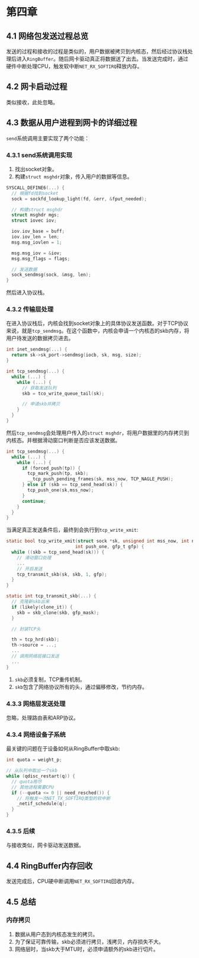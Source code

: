 # 第四章

## 4.1 网络包发送过程总览

发送的过程和接收的过程是类似的，用户数据被拷贝到内核态，然后经过协议栈处理后进入`RingBuffer`。随后网卡驱动真正将数据送了出去。当发送完成时，通过硬件中断处理CPU，触发软中断`NET_RX_SOFTIRQ`释放内存。

## 4.2 网卡启动过程

类似接收，此处忽略。

## 4.3 数据从用户进程到网卡的详细过程

`send`系统调用主要实现了两个功能：

### 4.3.1 send系统调用实现

1. 找出socket对象。
2. 构建`struct msghdr`对象，传入用户的数据等信息。

```c
SYSCALL_DEFINE6(...) {
  // 根据fd找到socket
  sock = sockfd_lookup_light(fd, &err, &fput_needed);

  // 构建struct msghdr
  struct msghdr mgs;
  struct iovec iov;

  iov.iov_base = buff;
  iov.iov_len = len;
  msg.msg_iovlen = 1;

  msg.msg_iov = &iov;
  msg.msg_flags = flags;

  // 发送数据
  sock_sendmsg(sock, &msg, len);
}
```

然后进入协议栈。

### 4.3.2 传输层处理

在进入协议栈后，内核会找到socket对象上的具体协议发送函数。对于TCP协议来说，就是`tcp_sendmsg`。在这个函数中，内核会申请一个内核态的skb内存，将用户待发送的数据拷贝进去。

```c
int inet_sendmsg(...) {
  return sk->sk_port->sendmsg(iocb, sk, msg, size);
}
```

```c
int tcp_sendmsg(...) {
  while (...) {
    while (...) {
      // 获取发送队列
      skb = tco_write_queue_tail(sk);

      // 申请skb并拷贝
    }
  }
}
```

然后`tcp_sendmsg`会处理用户传入的`struct msghdr`，将用户数据里的内存拷贝到内核态。并根据滑动窗口判断是否应该发送数据。

```c
int tcp_sendmsg(...) {
  while (...) {
    while (...) {
      if (forced_push(tp)) {
        tcp_mark_push(tp, skb);
        __tcp_push_pending_frames(sk, mss_now, TCP_NAGLE_PUSH);
      } else if (skb == tcp_send_head(sk)) {
        tcp_push_one(sk,mss_now);
      }
      continue;
    }
  }
}
```

当满足真正发送条件后，最终到会执行到`tcp_write_xmit`:

```c
static bool tcp_write_xmit(struct sock *sk, unsigned int mss_now, int nonangle,
                          int push_one, gfp_t gfp) {
  while ((skb = tcp_send_head(sk))) {
    // 滑动窗口处理
    ...
    // 开启发送
    tcp_transmit_skb(sk, skb, 1, gfp);
  }
}
```

```c
static int tcp_transmit_skb(...) {
  // 克隆新skb出来
  if (likely(clone_it)) {
    skb = skb_clone(skb, gfp_mask);
  }

  // 封装TCP头

  th = tcp_hrd(skb);
  th->source = ...;
  ...
  // 调用网络层接口发送
  ...
}
```

1. `skb`必须复制，TCP重传机制。
2. `skb`包含了网络协议所有的头，通过偏移修改，节约内存。

### 4.3.3 网络层发送处理

忽略，处理路由表和ARP协议。

### 4.3.4 网络设备子系统

最关键的问题在于设备如何从RingBuffer中取skb:

```c
int quota = weight_p;

// 从队列中取出一个skb
while (qdisc_restart(q)) {
  // quota用尽
  // 其他进程需要CPU
  if (--quota <= 0 || need_resched()) {
    // 将触发一次NET_TX_SOFTIRQ类型的软中断
    _netif_schedule(q);
  }
}
```

### 4.3.5 后续

与接收类似，网卡驱动发送数据。

## 4.4 RingBuffer内存回收

发送完成后，CPU硬中断调用`NET_RX_SOFTIRQ`回收内存。

## 4.5 总结

### 内存拷贝

1. 数据从用户态到内核态发生的拷贝。
2. 为了保证可靠传输，skb必须进行拷贝，浅拷贝，内存损失不大。
3. 网络层时，当skb大于MTU时，必须申请额外的skb进行切片。
